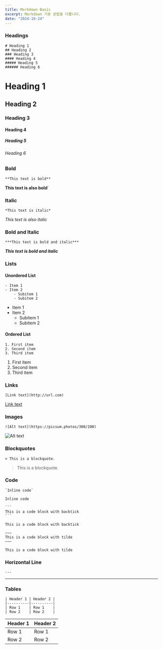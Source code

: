 ```yaml
---
title: Markdown Basic
excerpt: Markdown 기본 문법을 다룹니다.
date: "2024-10-24"
---
```


### Headings

```
# Heading 1
## Heading 2
### Heading 3
#### Heading 4
##### Heading 5
###### Heading 6
```
# Heading 1
## Heading 2
### Heading 3
#### Heading 4
##### Heading 5
###### Heading 6

### Bold

```
**This text is bold** 
```

__This text is also bold__`

### Italic

```
*This text is italic*
```

_This text is also italic_

### Bold and Italic

```
***This text is bold and italic***
```

___This text is bold and italic___

### Lists

#### Unordered List

```
- Item 1 
- Item 2 
	- Subitem 1 
	- Subitem 2
```

- Item 1 
- Item 2 
	- Subitem 1 
	- Subitem 2
#### Ordered List

```
1. First item
2. Second item
3. Third item
```

1. First item
2. Second item
3. Third item

### Links

```
[Link text](http://url.com)
```

[Link text](http://url.com)

### Images

```
![Alt text](https://picsum.photos/300/200)
```

![Alt text](https://picsum.photos/300/200)

### Blockquotes

```
> This is a blockquote.
```

> This is a blockquote.

### Code

```
`Inline code`
```

`Inline code`


~~~
```
This is a code block with backtick
```
~~~

```
This is a code block with backtick
```

```
~~~
This is a code block with tilde
~~~
```

~~~
This is a code block with tilde
~~~

### Horizontal Line

```
---
```

---

### Tables

```
| Header 1 | Header 2 |
|----------|----------|
| Row 1    | Row 1    |
| Row 2    | Row 2    |
```

| Header 1 | Header 2 |
|----------|----------|
| Row 1    | Row 1    |
| Row 2    | Row 2    |
